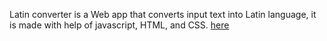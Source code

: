 Latin converter is a Web app that converts input text into Latin language, it is made with help of javascript, HTML, and CSS. [here](https://tanushka11.github.io/latin-converter-web-app-made-with-js-html-css/)
